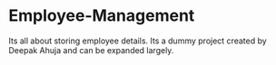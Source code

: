 # Employee-Management

Its all about storing employee details. Its a dummy project created by Deepak Ahuja and can be expanded largely.
